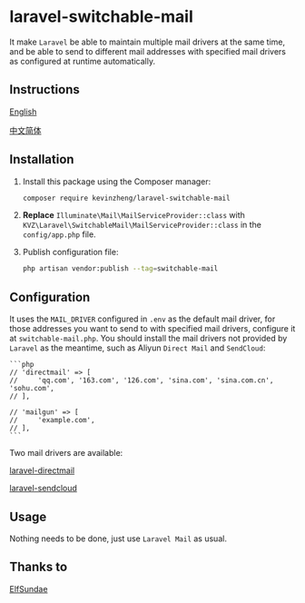 # laravel-switchable-mail

It make `Laravel` be able to maintain multiple mail drivers at the same time, and be able to send to different mail addresses with specified mail drivers as configured at runtime automatically.

## Instructions

[English](README.md)

[中文简体](README.zh_CN.md)

## Installation

1. Install this package using the Composer manager:

    ```sh
    composer require kevinzheng/laravel-switchable-mail
    ```

2. **Replace** `Illuminate\Mail\MailServiceProvider::class` with `KVZ\Laravel\SwitchableMail\MailServiceProvider::class` in the `config/app.php` file.

3. Publish configuration file: 

    ```sh
    php artisan vendor:publish --tag=switchable-mail
    ```

## Configuration

It uses the `MAIL_DRIVER` configured in `.env` as the default mail driver, for those addresses you want to send to with specified mail drivers, configure it at `switchable-mail.php`. 
You should install the mail drivers not provided by `Laravel` as the meantime, such as Aliyun `Direct Mail` and `SendCloud`:

	```php
	// 'directmail' => [
	//     'qq.com', '163.com', '126.com', 'sina.com', 'sina.com.cn', 'sohu.com',
	// ],

	// 'mailgun' => [
	//     'example.com',
	// ],
	```

Two mail drivers are available:

[laravel-directmail](https://github.com/kevinzheng/laravel-directmail)

[laravel-sendcloud](https://github.com/kevinzheng/laravel-sendcloud)

## Usage

Nothing needs to be done, just use `Laravel Mail` as usual.

## Thanks to
[ElfSundae](https://github.com/ElfSundae)
